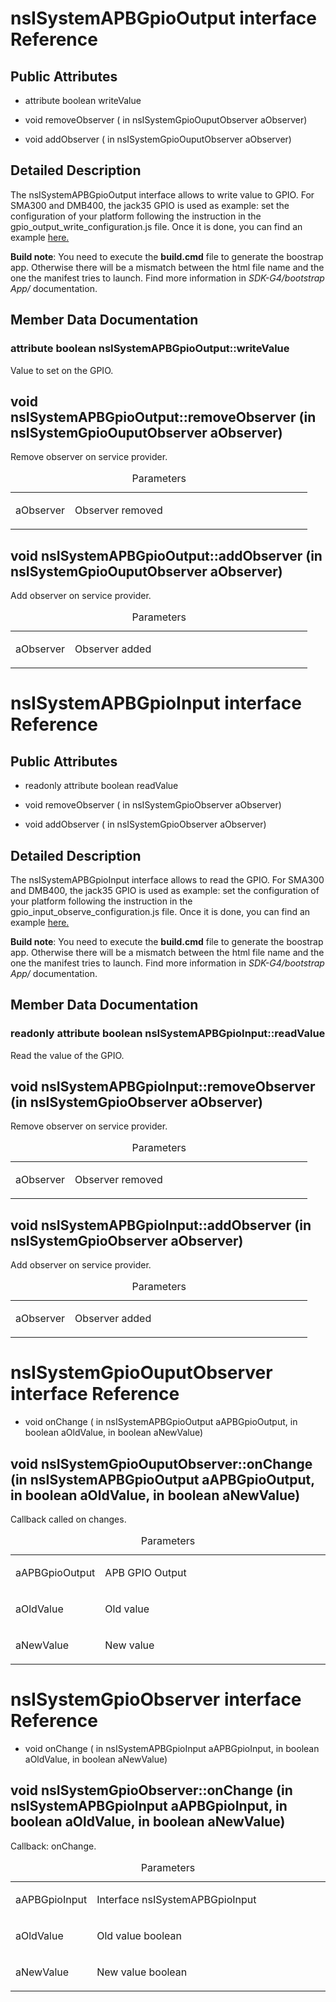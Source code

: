 nsISystemAPBGpioOutput interface Reference
==========================================

Public Attributes
-----------------

-   attribute boolean writeValue

-   void removeObserver ( in nsISystemGpioOuputObserver aObserver)

<!-- -->

-   void addObserver ( in nsISystemGpioOuputObserver aObserver)

Detailed Description
--------------------

The nsISystemAPBGpioOutput interface allows to write value to GPIO. For SMA300 and DMB400, the jack35 GPIO is used as example: set the configuration of your platform following the instruction in the gpio\_output\_write\_configuration.js file. Once it is done, you can find an example [here.](gpio_output_write_example.html)

**Build note**: You need to execute the **build.cmd** file to generate the boostrap app. Otherwise there will be a mismatch between the html file name and the one the manifest tries to launch. Find more information in *SDK-G4/bootstrap App/* documentation.

Member Data Documentation
-------------------------

### attribute boolean nsISystemAPBGpioOutput::writeValue

Value to set on the GPIO.

void nsISystemAPBGpioOutput::removeObserver (in nsISystemGpioOuputObserver aObserver)
-------------------------------------------------------------------------------------

Remove observer on service provider.

<table>
<caption>Parameters</caption>
<colgroup>
<col width="20%" />
<col width="80%" />
</colgroup>
<tbody>
<tr class="odd">
<td align="left">aObserver</td>
<td align="left"><p>Observer removed</p></td>
</tr>
</tbody>
</table>

void nsISystemAPBGpioOutput::addObserver (in nsISystemGpioOuputObserver aObserver)
----------------------------------------------------------------------------------

Add observer on service provider.

<table>
<caption>Parameters</caption>
<colgroup>
<col width="20%" />
<col width="80%" />
</colgroup>
<tbody>
<tr class="odd">
<td align="left">aObserver</td>
<td align="left"><p>Observer added</p></td>
</tr>
</tbody>
</table>

nsISystemAPBGpioInput interface Reference
=========================================

Public Attributes
-----------------

-   readonly attribute boolean readValue

-   void removeObserver ( in nsISystemGpioObserver aObserver)

<!-- -->

-   void addObserver ( in nsISystemGpioObserver aObserver)

Detailed Description
--------------------

The nsISystemAPBGpioInput interface allows to read the GPIO. For SMA300 and DMB400, the jack35 GPIO is used as example: set the configuration of your platform following the instruction in the gpio\_input\_observe\_configuration.js file. Once it is done, you can find an example [here.](gpio_input_observe_example.html)

**Build note**: You need to execute the **build.cmd** file to generate the boostrap app. Otherwise there will be a mismatch between the html file name and the one the manifest tries to launch. Find more information in *SDK-G4/bootstrap App/* documentation.

Member Data Documentation
-------------------------

### readonly attribute boolean nsISystemAPBGpioInput::readValue

Read the value of the GPIO.

void nsISystemAPBGpioInput::removeObserver (in nsISystemGpioObserver aObserver)
-------------------------------------------------------------------------------

Remove observer on service provider.

<table>
<caption>Parameters</caption>
<colgroup>
<col width="20%" />
<col width="80%" />
</colgroup>
<tbody>
<tr class="odd">
<td align="left">aObserver</td>
<td align="left"><p>Observer removed</p></td>
</tr>
</tbody>
</table>

void nsISystemAPBGpioInput::addObserver (in nsISystemGpioObserver aObserver)
----------------------------------------------------------------------------

Add observer on service provider.

<table>
<caption>Parameters</caption>
<colgroup>
<col width="20%" />
<col width="80%" />
</colgroup>
<tbody>
<tr class="odd">
<td align="left">aObserver</td>
<td align="left"><p>Observer added</p></td>
</tr>
</tbody>
</table>

nsISystemGpioOuputObserver interface Reference
==============================================

-   void onChange ( in nsISystemAPBGpioOutput aAPBGpioOutput, in boolean aOldValue, in boolean aNewValue)

void nsISystemGpioOuputObserver::onChange (in nsISystemAPBGpioOutput aAPBGpioOutput, in boolean aOldValue, in boolean aNewValue)
--------------------------------------------------------------------------------------------------------------------------------

Callback called on changes.

<table>
<caption>Parameters</caption>
<colgroup>
<col width="20%" />
<col width="80%" />
</colgroup>
<tbody>
<tr class="odd">
<td align="left">aAPBGpioOutput</td>
<td align="left"><p>APB GPIO Output</p></td>
</tr>
<tr class="even">
<td align="left">aOldValue</td>
<td align="left"><p>Old value</p></td>
</tr>
<tr class="odd">
<td align="left">aNewValue</td>
<td align="left"><p>New value</p></td>
</tr>
</tbody>
</table>

nsISystemGpioObserver interface Reference
=========================================

-   void onChange ( in nsISystemAPBGpioInput aAPBGpioInput, in boolean aOldValue, in boolean aNewValue)

void nsISystemGpioObserver::onChange (in nsISystemAPBGpioInput aAPBGpioInput, in boolean aOldValue, in boolean aNewValue)
-------------------------------------------------------------------------------------------------------------------------

Callback: onChange.

<table>
<caption>Parameters</caption>
<colgroup>
<col width="20%" />
<col width="80%" />
</colgroup>
<tbody>
<tr class="odd">
<td align="left">aAPBGpioInput</td>
<td align="left"><p>Interface nsISystemAPBGpioInput</p></td>
</tr>
<tr class="even">
<td align="left">aOldValue</td>
<td align="left"><p>Old value boolean</p></td>
</tr>
<tr class="odd">
<td align="left">aNewValue</td>
<td align="left"><p>New value boolean</p></td>
</tr>
</tbody>
</table>


